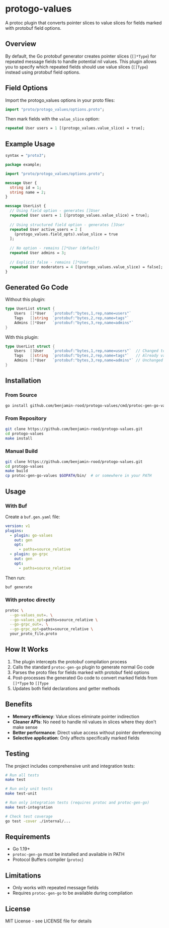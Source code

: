 # protogo-values

A protoc plugin that converts pointer slices to value slices for fields marked with protobuf field options.

## Overview

By default, the Go protobuf generator creates pointer slices (`[]*Type`) for repeated message fields to handle potential nil values. This plugin allows you to specify which repeated fields should use value slices (`[]Type`) instead using protobuf field options.

## Field Options

Import the protogo_values options in your proto files:

```protobuf
import "proto/protogo_values/options.proto";
```

Then mark fields with the `value_slice` option:

```protobuf
repeated User users = 1 [(protogo_values.value_slice) = true];
```

## Example Usage

```protobuf
syntax = "proto3";

package example;

import "proto/protogo_values/options.proto";

message User {
  string id = 1;
  string name = 2;
}

message UserList {
  // Using field option - generates []User
  repeated User users = 1 [(protogo_values.value_slice) = true];
  
  // Using structured field option - generates []User  
  repeated User active_users = 2 [
    (protogo_values.field_opts).value_slice = true
  ];
  
  // No option - remains []*User (default)
  repeated User admins = 3;
  
  // Explicit false - remains []*User
  repeated User moderators = 4 [(protogo_values.value_slice) = false];
}
```

## Generated Go Code

Without this plugin:
```go
type UserList struct {
    Users  []*User   `protobuf:"bytes,1,rep,name=users"`
    Tags   []string  `protobuf:"bytes,2,rep,name=tags"`  
    Admins []*User   `protobuf:"bytes,3,rep,name=admins"`
}
```

With this plugin:
```go
type UserList struct {
    Users  []User    `protobuf:"bytes,1,rep,name=users"`  // Changed to value slice
    Tags   []string  `protobuf:"bytes,2,rep,name=tags"`   // Already value slice for primitives
    Admins []*User   `protobuf:"bytes,3,rep,name=admins"` // Unchanged
}
```

## Installation

### From Source

```bash
go install github.com/benjamin-rood/protogo-values/cmd/protoc-gen-go-values@latest
```

### From Repository

```bash
git clone https://github.com/benjamin-rood/protogo-values.git
cd protogo-values
make install
```

### Manual Build

```bash
git clone https://github.com/benjamin-rood/protogo-values.git
cd protogo-values
make build
cp protoc-gen-go-values $GOPATH/bin/  # or somewhere in your PATH
```

## Usage

### With Buf

Create a `buf.gen.yaml` file:

```yaml
version: v1
plugins:
  - plugin: go-values
    out: gen
    opt:
      - paths=source_relative
  - plugin: go-grpc
    out: gen
    opt:
      - paths=source_relative
```

Then run:
```bash
buf generate
```

### With protoc directly

```bash
protoc \
  --go-values_out=. \
  --go-values_opt=paths=source_relative \
  --go-grpc_out=. \
  --go-grpc_opt=paths=source_relative \
  your_proto_file.proto
```

## How It Works

1. The plugin intercepts the protobuf compilation process
2. Calls the standard `protoc-gen-go` plugin to generate normal Go code
3. Parses the proto files for fields marked with protobuf field options
4. Post-processes the generated Go code to convert marked fields from `[]*Type` to `[]Type`
5. Updates both field declarations and getter methods

## Benefits

- **Memory efficiency**: Value slices eliminate pointer indirection
- **Cleaner APIs**: No need to handle nil values in slices where they don't make sense
- **Better performance**: Direct value access without pointer dereferencing
- **Selective application**: Only affects specifically marked fields

## Testing

The project includes comprehensive unit and integration tests:

```bash
# Run all tests
make test

# Run only unit tests
make test-unit

# Run only integration tests (requires protoc and protoc-gen-go)
make test-integration

# Check test coverage
go test -cover ./internal/...
```

## Requirements

- Go 1.19+
- `protoc-gen-go` must be installed and available in PATH
- Protocol Buffers compiler (`protoc`)

## Limitations

- Only works with repeated message fields
- Requires `protoc-gen-go` to be available during compilation

## License

MIT License - see LICENSE file for details